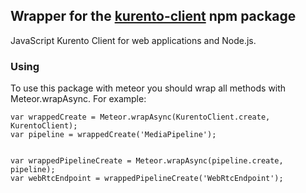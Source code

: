 ## Wrapper for the [kurento-client](https://www.npmjs.com/package/kurento-client) npm package

JavaScript Kurento Client for web applications and Node.js.

### Using

To use this package with meteor you should wrap all methods with Meteor.wrapAsync. For example:

 ```
 var wrappedCreate = Meteor.wrapAsync(KurentoClient.create, KurentoClient);
 var pipeline = wrappedCreate('MediaPipeline');


 var wrappedPipelineCreate = Meteor.wrapAsync(pipeline.create, pipeline);
 var webRtcEndpoint = wrappedPipelineCreate('WebRtcEndpoint');
 ```
